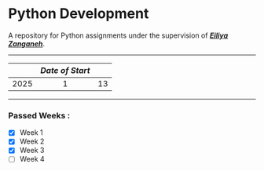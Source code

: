 # Python Development
A repository for Python assignments under the supervision of ***[Eiliya Zanganeh](https://github.com/Eiliya-Zanganeh)***.

---
| | ***Date of Start*** |  |
| - | :-: | - |
| 2025 | 1 | 13 |
---

### Passed Weeks :
- [x] Week 1
- [x] Week 2
- [x] Week 3
- [ ] Week 4